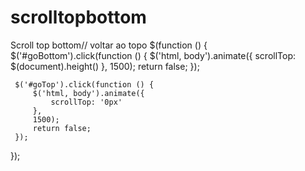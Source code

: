 scrolltopbottom
===============

Scroll top bottom// voltar ao topo
$(function () {
     $('#goBottom').click(function () {
         $('html, body').animate({
             scrollTop: $(document).height()
         },
         1500);
         return false;
     });

     $('#goTop').click(function () {
         $('html, body').animate({
             scrollTop: '0px'
         },
         1500);
         return false;
     });
 });
